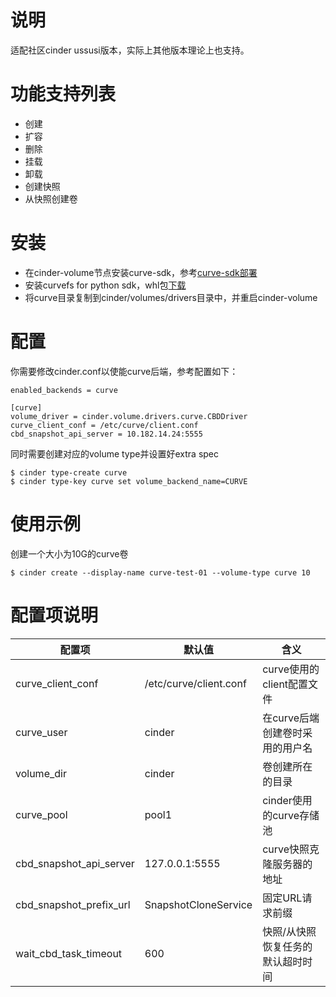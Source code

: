 # 说明
适配社区cinder ussusi版本，实际上其他版本理论上也支持。

# 功能支持列表
- 创建
- 扩容
- 删除
- 挂载
- 卸载
- 创建快照
- 从快照创建卷

# 安装
- 在cinder-volume节点安装curve-sdk，参考[curve-sdk部署](https://github.com/opencurve/curve/blob/master/docs/cn/deploy.md)
- 安装curvefs for python sdk，whl包[下载](https://curve-release.nos-eastchina1.126.net/v1.1.0/curvefs-1.1.0%2B114bb5967-py3-none-any.whl)
- 将curve目录复制到cinder/volumes/drivers目录中，并重启cinder-volume

# 配置
你需要修改cinder.conf以使能curve后端，参考配置如下：

```
enabled_backends = curve

[curve]
volume_driver = cinder.volume.drivers.curve.CBDDriver
curve_client_conf = /etc/curve/client.conf
cbd_snapshot_api_server = 10.182.14.24:5555
```

同时需要创建对应的volume type并设置好extra spec
```
$ cinder type-create curve
$ cinder type-key curve set volume_backend_name=CURVE
```

# 使用示例
创建一个大小为10G的curve卷
```
$ cinder create --display-name curve-test-01 --volume-type curve 10
```

# 配置项说明

配置项| 默认值 | 含义
---|---|---
curve_client_conf | /etc/curve/client.conf | curve使用的client配置文件
curve_user | cinder | 在curve后端创建卷时采用的用户名
volume_dir | cinder | 卷创建所在的目录
curve_pool | pool1  | cinder使用的curve存储池
cbd_snapshot_api_server | 127.0.0.1:5555 | curve快照克隆服务器的地址
cbd_snapshot_prefix_url | SnapshotCloneService | 固定URL请求前缀
wait_cbd_task_timeout | 600 | 快照/从快照恢复任务的默认超时时间
